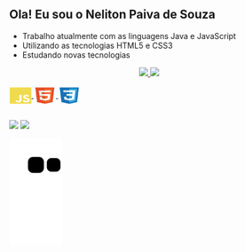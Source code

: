 ## Ola! Eu sou o Neliton Paiva de Souza

- Trabalho atualmente com as linguagens Java e JavaScript
- Utilizando as tecnologias HTML5 e CSS3
- Estudando novas tecnologias

<div align="center">
  <a href="https://github.com/nelitonps">
  <img width="auto" src="https://github-readme-stats.vercel.app/api?username=nelitonps&show_icons=true&theme=react&include_all_commits=true&count_private=true"/>
  <img width="415vw" src="https://github-readme-stats.vercel.app/api/top-langs/?username=nelitonps&layout=compact&langs_count=7&theme=react"/>
</div>

<div style="display: inline_block"><br>
  <img align="center" alt="JavaScript" height="30" width="40" src="https://raw.githubusercontent.com/devicons/devicon/master/icons/javascript/javascript-plain.svg">
  <img align="center" alt="HTML" height="30" width="40" src="https://raw.githubusercontent.com/devicons/devicon/master/icons/html5/html5-original.svg">
  <img align="center" alt="CSS" height="30" width="40" src="https://raw.githubusercontent.com/devicons/devicon/master/icons/css3/css3-original.svg">
  
</div>
  
  ##
  
<div> 
  <a href="https://instagram.com/nelitonpsouza" target="_blank"><img src="https://img.shields.io/badge/-Instagram-%23E4405F?style=for-the-badge&logo=instagram&logoColor=white" target="_blank"></a>
  <a href="https://www.linkedin.com/in/nelitonps" target="_blank"><img src="https://img.shields.io/badge/-LinkedIn-%230077B5?style=for-the-badge&logo=linkedin&logoColor=white" target="_blank"></a> 
 
  ![Snake animation](https://github.com/nelitonps/nelitonps/blob/output/github-contribution-grid-snake.svg)
 
</div>
